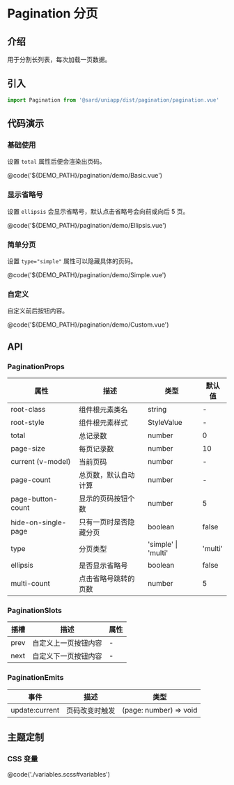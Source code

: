 # Pagination 分页

## 介绍

用于分割长列表，每次加载一页数据。

## 引入

```ts
import Pagination from '@sard/uniapp/dist/pagination/pagination.vue'
```

## 代码演示

### 基础使用

设置 `total` 属性后便会渲染出页码。

@code('${DEMO_PATH}/pagination/demo/Basic.vue')

### 显示省略号

设置 `ellipsis` 会显示省略号，默认点击省略号会向前或向后 5 页。

@code('${DEMO_PATH}/pagination/demo/Ellipsis.vue')

### 简单分页

设置 `type="simple"` 属性可以隐藏具体的页码。

@code('${DEMO_PATH}/pagination/demo/Simple.vue')

### 自定义

自定义前后按钮内容。

@code('${DEMO_PATH}/pagination/demo/Custom.vue')

## API

### PaginationProps

| 属性                | 描述                   | 类型                | 默认值  |
| ------------------- | ---------------------- | ------------------- | ------- |
| root-class          | 组件根元素类名         | string              | -       |
| root-style          | 组件根元素样式         | StyleValue          | -       |
| total               | 总记录数               | number              | 0       |
| page-size           | 每页记录数             | number              | 10      |
| current (v-model)   | 当前页码               | number              | -       |
| page-count          | 总页数，默认自动计算   | number              | -       |
| page-button-count   | 显示的页码按钮个数     | number              | 5       |
| hide-on-single-page | 只有一页时是否隐藏分页 | boolean             | false   |
| type                | 分页类型               | 'simple' \| 'multi' | 'multi' |
| ellipsis            | 是否显示省略号         | boolean             | false   |
| multi-count         | 点击省略号跳转的页数   | number              | 5       |

### PaginationSlots

| 插槽 | 描述                 | 属性 |
| ---- | -------------------- | ---- |
| prev | 自定义上一页按钮内容 | -    |
| next | 自定义下一页按钮内容 | -    |

### PaginationEmits

| 事件           | 描述           | 类型                   |
| -------------- | -------------- | ---------------------- |
| update:current | 页码改变时触发 | (page: number) => void |

## 主题定制

### CSS 变量

@code('./variables.scss#variables')
